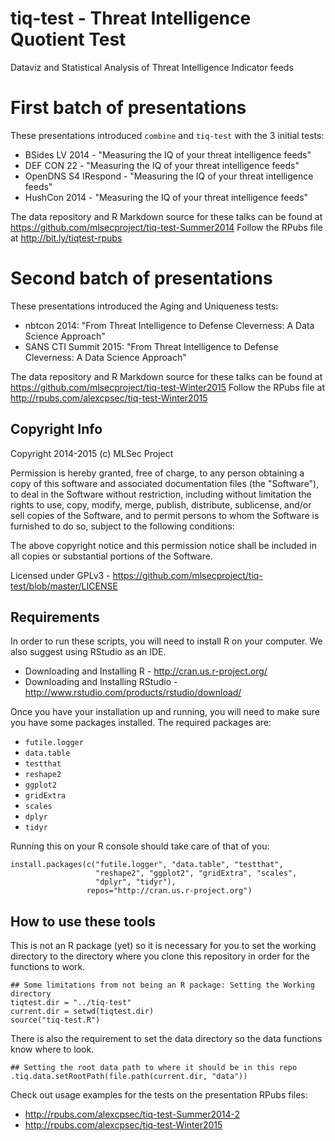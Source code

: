 tiq-test - Threat Intelligence Quotient Test
============================================
Dataviz and Statistical Analysis of Threat Intelligence Indicator feeds

# First batch of presentations

These presentations introduced `combine` and `tiq-test` with the 3 initial tests:
* BSides LV 2014 - "Measuring the IQ of your threat intelligence feeds"
* DEF CON 22 - "Measuring the IQ of your threat intelligence feeds"
* OpenDNS S4 IRespond - "Measuring the IQ of your threat intelligence feeds"
* HushCon 2014 - "Measuring the IQ of your threat intelligence feeds"

The data repository and R Markdown source for these talks can be found at https://github.com/mlsecproject/tiq-test-Summer2014
Follow the RPubs file at http://bit.ly/tiqtest-rpubs

# Second batch of presentations

These presentations introduced the Aging and Uniqueness tests:
* nbtcon 2014: "From Threat Intelligence to Defense Cleverness: A Data Science Approach"
* SANS CTI Summit 2015: "From Threat Intelligence to Defense Cleverness: A Data Science Approach"

The data repository and R Markdown source for these talks can be found at https://github.com/mlsecproject/tiq-test-Winter2015
Follow the RPubs file at http://rpubs.com/alexcpsec/tiq-test-Winter2015

Copyright Info
--------------
Copyright 2014-2015 (c) MLSec Project

Permission is hereby granted, free of charge, to any person obtaining a copy
of this software and associated documentation files (the "Software"), to deal
in the Software without restriction, including without limitation the rights
to use, copy, modify, merge, publish, distribute, sublicense, and/or sell
copies of the Software, and to permit persons to whom the Software is
furnished to do so, subject to the following conditions:

The above copyright notice and this permission notice shall be included in
all copies or substantial portions of the Software.

Licensed under GPLv3 - https://github.com/mlsecproject/tiq-test/blob/master/LICENSE

Requirements
------------
In order to run these scripts, you will need to install R on your computer. We also suggest using RStudio as an IDE.

* Downloading and Installing R - http://cran.us.r-project.org/
* Downloading and Installing RStudio - http://www.rstudio.com/products/rstudio/download/

Once you have your installation up and running, you will need to make sure you
have some packages installed. The required packages are:

* `futile.logger`
* `data.table`
* `testthat`
* `reshape2`
* `ggplot2`
* `gridExtra`
* `scales`
* `dplyr`
* `tidyr`

Running this on your R console should take care of that of you:
```
install.packages(c("futile.logger", "data.table", "testthat", 
                   "reshape2", "ggplot2", "gridExtra", "scales",
                   "dplyr", "tidyr"),
                 repos="http://cran.us.r-project.org")
```

How to use these tools
----------------------

This is not an R package (yet) so it is necessary for you to set the working directory
to the directory where you clone this repository in order for the functions to work.

```
## Some limitations from not being an R package: Setting the Working directory
tiqtest.dir = "../tiq-test"
current.dir = setwd(tiqtest.dir)
source("tiq-test.R")
```

There is also the requirement to set the data directory so the data functions
know where to look.

```
## Setting the root data path to where it should be in this repo
.tiq.data.setRootPath(file.path(current.dir, "data"))
```

Check out usage examples for the tests on the presentation RPubs files:
* http://rpubs.com/alexcpsec/tiq-test-Summer2014-2
* http://rpubs.com/alexcpsec/tiq-test-Winter2015
